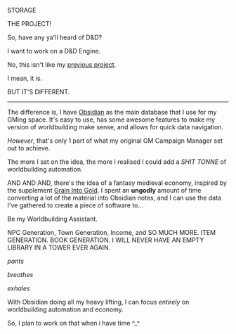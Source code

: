 STORAGE


<!---->

THE PROJECT!

So, have any ya'll heard of D&D?

I want to work on a D&D Engine.

No, this isn't like my [previous project](https://github.com/edamame-v/GMCampaignManager).

I mean, it is.

BUT IT'S DIFFERENT.

---

The difference is, I have [Obsidian](https://obsidian.md/) as the main database that I use for my GMing space.
It's easy to use, has some awesome features to make my version of worldbuilding make sense, and allows for quick data 
navigation.

*However*, that's only 1 part of what my original GM Campaign Manager set out to achieve.

The more I sat on the idea, the more I realised I could add a *SHIT TONNE* of worldbuilding automation.

AND AND AND, there's the idea of a fantasy medieval economy, inspired by the supplement [Grain Into Gold](https://www.drivethrurpg.com/product/13113/Grain-Into-Gold).
I spent an **ungodly** amount of time converting a lot of the material into Obsidian notes, and I can use the data I've gathered to create a piece of software to...

Be my Worldbuilding Assistant.

NPC Generation, Town Generation, Income, and SO MUCH MORE. ITEM GENERATION. BOOK GENERATION. I WILL NEVER HAVE AN EMPTY LIBRARY IN A TOWER EVER AGAIN.

*pants*

*breathes*

*exhales*

With Obsidian doing all my heavy lifting, I can focus *entirely* on worldbuilding automation and economy.

So, I plan to work on that when i have time ^_^